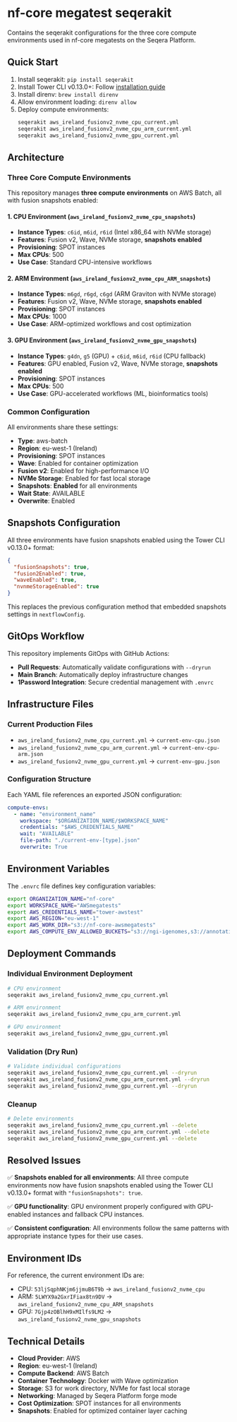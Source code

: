 # nf-core megatest seqerakit

Contains the seqerakit configurations for the three core compute environments used in nf-core megatests on the Seqera Platform.

## Quick Start

1. Install seqerakit: `pip install seqerakit`
2. Install Tower CLI v0.13.0+: Follow [installation guide](https://docs.seqera.io/platform/23.3.0/cli/overview)
3. Install direnv: `brew install direnv`
4. Allow environment loading: `direnv allow`
5. Deploy compute environments:
   ```bash
   seqerakit aws_ireland_fusionv2_nvme_cpu_current.yml
   seqerakit aws_ireland_fusionv2_nvme_cpu_arm_current.yml
   seqerakit aws_ireland_fusionv2_nvme_gpu_current.yml
   ```

## Architecture

### Three Core Compute Environments

This repository manages **three compute environments** on AWS Batch, all with fusion snapshots enabled:

#### 1. **CPU Environment** (`aws_ireland_fusionv2_nvme_cpu_snapshots`)

- **Instance Types**: `c6id`, `m6id`, `r6id` (Intel x86_64 with NVMe storage)
- **Features**: Fusion v2, Wave, NVMe storage, **snapshots enabled**
- **Provisioning**: SPOT instances
- **Max CPUs**: 500
- **Use Case**: Standard CPU-intensive workflows

#### 2. **ARM Environment** (`aws_ireland_fusionv2_nvme_cpu_ARM_snapshots`)

- **Instance Types**: `m6gd`, `r6gd`, `c6gd` (ARM Graviton with NVMe storage)
- **Features**: Fusion v2, Wave, NVMe storage, **snapshots enabled**
- **Provisioning**: SPOT instances
- **Max CPUs**: 1000
- **Use Case**: ARM-optimized workflows and cost optimization

#### 3. **GPU Environment** (`aws_ireland_fusionv2_nvme_gpu_snapshots`)

- **Instance Types**: `g4dn`, `g5` (GPU) + `c6id`, `m6id`, `r6id` (CPU fallback)
- **Features**: GPU enabled, Fusion v2, Wave, NVMe storage, **snapshots enabled**
- **Provisioning**: SPOT instances
- **Max CPUs**: 500
- **Use Case**: GPU-accelerated workflows (ML, bioinformatics tools)

### Common Configuration

All environments share these settings:

- **Type**: aws-batch
- **Region**: eu-west-1 (Ireland)
- **Provisioning**: SPOT instances
- **Wave**: Enabled for container optimization
- **Fusion v2**: Enabled for high-performance I/O
- **NVMe Storage**: Enabled for fast local storage
- **Snapshots**: **Enabled** for all environments
- **Wait State**: AVAILABLE
- **Overwrite**: Enabled

## Snapshots Configuration

All three environments have fusion snapshots enabled using the Tower CLI v0.13.0+ format:

```json
{
  "fusionSnapshots": true,
  "fusion2Enabled": true,
  "waveEnabled": true,
  "nvnmeStorageEnabled": true
}
```

This replaces the previous configuration method that embedded snapshots settings in `nextflowConfig`.

## GitOps Workflow

This repository implements GitOps with GitHub Actions:

- **Pull Requests**: Automatically validate configurations with `--dryrun`
- **Main Branch**: Automatically deploy infrastructure changes
- **1Password Integration**: Secure credential management with `.envrc`

## Infrastructure Files

### Current Production Files

- `aws_ireland_fusionv2_nvme_cpu_current.yml` → `current-env-cpu.json`
- `aws_ireland_fusionv2_nvme_cpu_arm_current.yml` → `current-env-cpu-arm.json`
- `aws_ireland_fusionv2_nvme_gpu_current.yml` → `current-env-gpu.json`

### Configuration Structure

Each YAML file references an exported JSON configuration:

```yaml
compute-envs:
  - name: "environment_name"
    workspace: "$ORGANIZATION_NAME/$WORKSPACE_NAME"
    credentials: "$AWS_CREDENTIALS_NAME"
    wait: "AVAILABLE"
    file-path: "./current-env-[type].json"
    overwrite: True
```

## Environment Variables

The `.envrc` file defines key configuration variables:

```bash
export ORGANIZATION_NAME="nf-core"
export WORKSPACE_NAME="AWSmegatests"
export AWS_CREDENTIALS_NAME="tower-awstest"
export AWS_REGION="eu-west-1"
export AWS_WORK_DIR="s3://nf-core-awsmegatests"
export AWS_COMPUTE_ENV_ALLOWED_BUCKETS="s3://ngi-igenomes,s3://annotation-cache"
```

## Deployment Commands

### Individual Environment Deployment

```bash
# CPU environment
seqerakit aws_ireland_fusionv2_nvme_cpu_current.yml

# ARM environment
seqerakit aws_ireland_fusionv2_nvme_cpu_arm_current.yml

# GPU environment
seqerakit aws_ireland_fusionv2_nvme_gpu_current.yml
```

### Validation (Dry Run)

```bash
# Validate individual configurations
seqerakit aws_ireland_fusionv2_nvme_cpu_current.yml --dryrun
seqerakit aws_ireland_fusionv2_nvme_cpu_arm_current.yml --dryrun
seqerakit aws_ireland_fusionv2_nvme_gpu_current.yml --dryrun
```

### Cleanup

```bash
# Delete environments
seqerakit aws_ireland_fusionv2_nvme_cpu_current.yml --delete
seqerakit aws_ireland_fusionv2_nvme_cpu_arm_current.yml --delete
seqerakit aws_ireland_fusionv2_nvme_gpu_current.yml --delete
```

## Resolved Issues

✅ **Snapshots enabled for all environments**: All three compute environments now have fusion snapshots enabled using the Tower CLI v0.13.0+ format with `"fusionSnapshots": true`.

✅ **GPU functionality**: GPU environment properly configured with GPU-enabled instances and fallback CPU instances.

✅ **Consistent configuration**: All environments follow the same patterns with appropriate instance types for their use cases.

## Environment IDs

For reference, the current environment IDs are:

- CPU: `53ljSqphNKjm6jjmuB6T9b` → `aws_ireland_fusionv2_nvme_cpu`
- ARM: `5LWYX9a2GxrIFiax8tn9DV` → `aws_ireland_fusionv2_nvme_cpu_ARM_snapshots`
- GPU: `7Gjp4zOBlhH9xMIlfs9LM2` → `aws_ireland_fusionv2_nvme_gpu_snapshots`

## Technical Details

- **Cloud Provider**: AWS
- **Region**: eu-west-1 (Ireland)
- **Compute Backend**: AWS Batch
- **Container Technology**: Docker with Wave optimization
- **Storage**: S3 for work directory, NVMe for fast local storage
- **Networking**: Managed by Seqera Platform forge mode
- **Cost Optimization**: SPOT instances for all environments
- **Snapshots**: Enabled for optimized container layer caching
